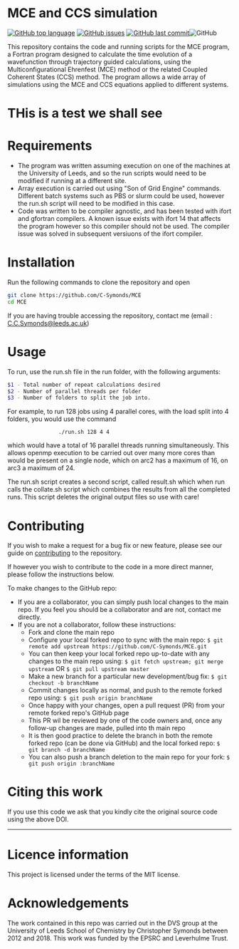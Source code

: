 
# MCE and CCS simulation

[![GitHub top language](https://img.shields.io/github/languages/top/C-Symonds/MCE.svg)](https://github.com/C-Symonds/MCE) [![GitHub issues](https://img.shields.io/github/issues/C-Symonds/MCE.svg)](https://github.com/C-Symonds/C-Symonds_generic/MCE) [![GitHub last commit](https://img.shields.io/github/last-commit/C-Symonds/MCE.svg)](https://github.com/C-Symonds/MCE/commits/master)![GitHub](https://img.shields.io/github/license/C-Symonds/MCE.svg)

This repository contains the code and running scripts for the MCE program, a Fortran program designed to calculate the time evolution of a wavefunction through trajectory guided calculations, using the Multiconfigurational Ehrenfest (MCE) method or the related Coupled Coherent States (CCS) method. The program allows a wide array of simulations using the MCE and CCS equations applied to different systems.
# THis is a test we shall see #

# Requirements #

* The program was written assuming execution on one of the machines at the University of Leeds, and so the run scripts would need to be modified if running at a different site.
* Array execution is carried out using "Son of Grid Engine" commands. Different batch systems such as PBS or slurm could be used, however the run.sh script will need to be modified in this case.
* Code was written to be compiler agnostic, and has been tested with ifort and gfortran compilers. A known issue exists with ifort 14 that affects the program however so this compiler should not be used. The compiler issue was solved in subsequent versiuons of the ifort compiler.

# Installation #

Run the following commands to clone the repository and open

```bash
git clone https://github.com/C-Symonds/MCE
cd MCE
```
If you are having trouble accessing the repository, contact me (email : C.C.Symonds@leeds.ac.uk)

# Usage #

To run, use the run.sh file in the run folder, with the following arguments:

```bash
$1 - Total number of repeat calculations desired
$2 - Number of parallel threads per folder
$3 - Number of folders to split the job into.
```

For example, to run 128 jobs using 4 parallel cores, with the load split into 4 folders,
you would use the command

```
                ./run.sh 128 4 4
```

which would have a total of 16 parallel threads running simultaneously. This allows openmp
execution to be carried out over many more cores than would be present on a single node, which
on arc2 has a maximum of 16, on arc3 a maximum of 24.

The run.sh script creates a second script, called result.sh which when run calls the collate.sh script
which combines the results from all the completed runs. This script deletes the original output files
so use with care!

# Contributing #

If you wish to make a request for a bug fix or new feature, please see our guide on [contributing](https://github.com/C-Symonds/MCE/blob/master/CONTRIBUTING.md) to the repository.

If however you wish to contribute to the code in a more direct manner, please follow the instructions below.

To make changes to the GitHub repo:
- If you are a collaborator, you can simply push local changes to the main repo. If you feel you should be a collaborator and are not, contact me directly.
- If you are not a collaborator, follow these instructions:
  - Fork and clone the main repo
  - Configure your local forked repo to sync with the main repo:
    `$ git remote add upstream https://github.com/C-Symonds/MCE.git`
  - You can then keep your local forked repo up-to-date with any changes to the main repo using:
    `$ git fetch upstream; git merge upstream`
    OR
    `$ git pull upstream master`
  - Make a new branch for a particular new development/bug fix:
    `$ git checkout -b branchName`
  - Commit changes locally as normal, and push to the remote forked repo using:
    `$ git push origin branchName`
  - Once happy with your changes, open a pull request (PR) from your remote forked repo's GitHub page
  - This PR wil be reviewed by one of the code owners and, once any follow-up changes are made, pulled into th main repo
  - It is then good practice to delete the branch in both the remote forked repo (can be done via GitHub) and the local forked repo:
    `$ git branch -d branchName`
  - You can also push a branch deletion to the main repo for your fork:
    `$ git push origin :branchName`  

# Citing this work #

If you use this code we ask that you kindly cite the original source code using the above DOI.

<hr>

# Licence information #

This project is licensed under the terms of the MIT license.

# Acknowledgements #

The work contained in this repo was carried out in the DVS group at the University of Leeds School of Chemistry by Christopher Symonds between 2012 and 2018. This work was funded by the EPSRC and Leverhulme Trust.

